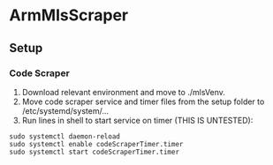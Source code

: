# ArmMlsScraper

## Setup

### Code Scraper
1. Download relevant environment and move to ./mlsVenv.
2. Move code scraper service and timer files from the setup folder to /etc/systemd/system/...
3. Run lines in shell to start service on timer (THIS IS UNTESTED):
~~~
sudo systemctl daemon-reload
sudo systemctl enable codeScraperTimer.timer
sudo systemctl start codeScraperTimer.timer
~~~